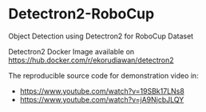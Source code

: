 # Detectron2-RoboCup
Object Detection using Detectron2 for RoboCup Dataset

Detectron2 Docker Image available on https://hub.docker.com/r/ekorudiawan/detectron2

The reproducible source code for demonstration video in:
* https://www.youtube.com/watch?v=19SBk17LNs8
* https://www.youtube.com/watch?v=jA9NjcbJLQY
